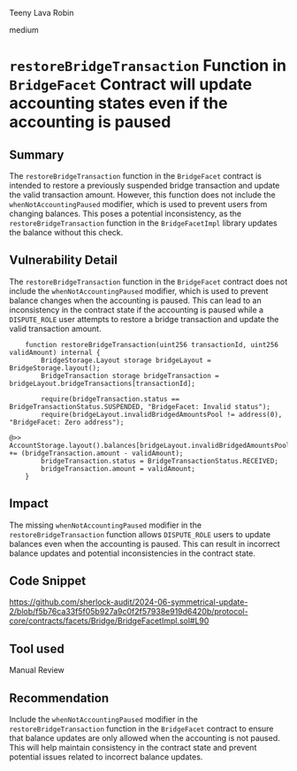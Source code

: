 Teeny Lava Robin

medium

# `restoreBridgeTransaction` Function in `BridgeFacet` Contract will update accounting states even if the accounting is paused

## Summary
The `restoreBridgeTransaction` function in the `BridgeFacet` contract is intended to restore a previously suspended bridge transaction and update the valid transaction amount. However, this function does not include the `whenNotAccountingPaused` modifier, which is used to prevent users from changing balances. This poses a potential inconsistency, as the `restoreBridgeTransaction` function in the `BridgeFacetImpl` library updates the balance without this check.

## Vulnerability Detail
The `restoreBridgeTransaction` function in the `BridgeFacet` contract does not include the `whenNotAccountingPaused` modifier, which is used to prevent balance changes when the accounting is paused. This can lead to an inconsistency in the contract state if the accounting is paused while a `DISPUTE_ROLE` user attempts to restore a bridge transaction and update the valid transaction amount.

```solidity
	function restoreBridgeTransaction(uint256 transactionId, uint256 validAmount) internal {
		BridgeStorage.Layout storage bridgeLayout = BridgeStorage.layout();
		BridgeTransaction storage bridgeTransaction = bridgeLayout.bridgeTransactions[transactionId];

		require(bridgeTransaction.status == BridgeTransactionStatus.SUSPENDED, "BridgeFacet: Invalid status");
		require(bridgeLayout.invalidBridgedAmountsPool != address(0), "BridgeFacet: Zero address");

@>>		AccountStorage.layout().balances[bridgeLayout.invalidBridgedAmountsPool] += (bridgeTransaction.amount - validAmount);
		bridgeTransaction.status = BridgeTransactionStatus.RECEIVED;
		bridgeTransaction.amount = validAmount;
	}
```

## Impact
The missing `whenNotAccountingPaused` modifier in the `restoreBridgeTransaction` function allows `DISPUTE_ROLE` users to update balances even when the accounting is paused. This can result in incorrect balance updates and potential inconsistencies in the contract state.

## Code Snippet
https://github.com/sherlock-audit/2024-06-symmetrical-update-2/blob/f5b76ca33f5f05b927a9c0f2f57938e919d6420b/protocol-core/contracts/facets/Bridge/BridgeFacetImpl.sol#L90

## Tool used

Manual Review

## Recommendation
Include the `whenNotAccountingPaused` modifier in the `restoreBridgeTransaction` function in the `BridgeFacet` contract to ensure that balance updates are only allowed when the accounting is not paused. This will help maintain consistency in the contract state and prevent potential issues related to incorrect balance updates.